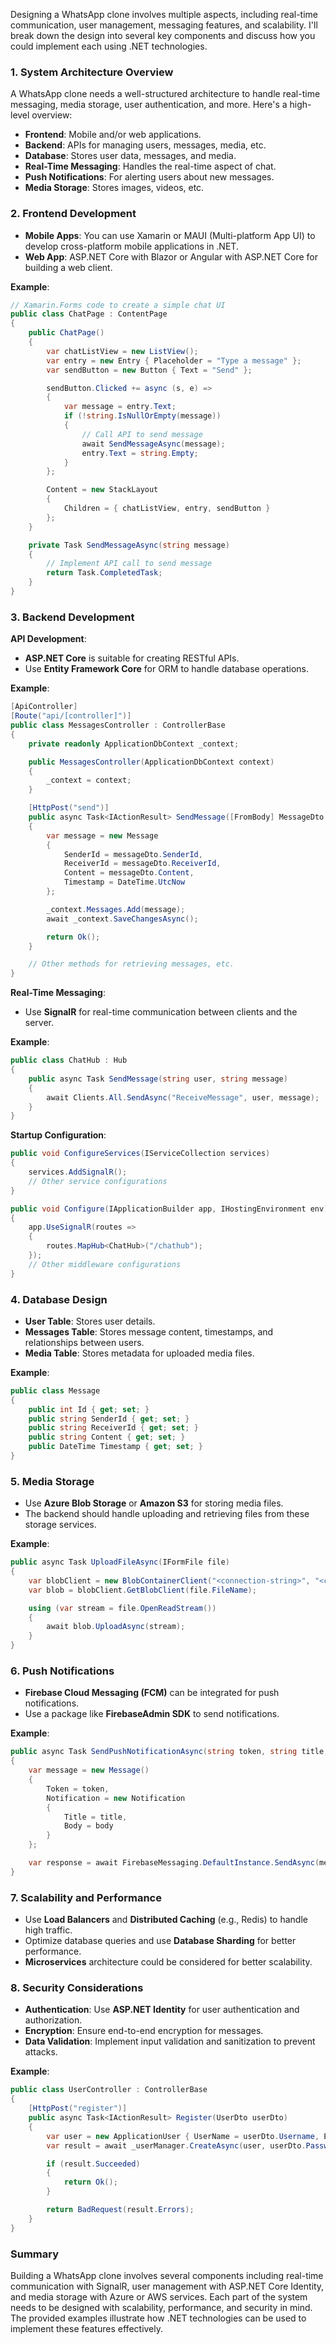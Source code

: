 Designing a WhatsApp clone involves multiple aspects, including real-time communication, user management, messaging features, and scalability. I'll break down the design into several key components and discuss how you could implement each using .NET technologies.

### 1. **System Architecture Overview**

A WhatsApp clone needs a well-structured architecture to handle real-time messaging, media storage, user authentication, and more. Here's a high-level overview:

- **Frontend**: Mobile and/or web applications.
- **Backend**: APIs for managing users, messages, media, etc.
- **Database**: Stores user data, messages, and media.
- **Real-Time Messaging**: Handles the real-time aspect of chat.
- **Push Notifications**: For alerting users about new messages.
- **Media Storage**: Stores images, videos, etc.

### 2. **Frontend Development**

- **Mobile Apps**: You can use Xamarin or MAUI (Multi-platform App UI) to develop cross-platform mobile applications in .NET.
- **Web App**: ASP.NET Core with Blazor or Angular with ASP.NET Core for building a web client.

**Example**: 
```csharp
// Xamarin.Forms code to create a simple chat UI
public class ChatPage : ContentPage
{
    public ChatPage()
    {
        var chatListView = new ListView();
        var entry = new Entry { Placeholder = "Type a message" };
        var sendButton = new Button { Text = "Send" };

        sendButton.Clicked += async (s, e) =>
        {
            var message = entry.Text;
            if (!string.IsNullOrEmpty(message))
            {
                // Call API to send message
                await SendMessageAsync(message);
                entry.Text = string.Empty;
            }
        };

        Content = new StackLayout
        {
            Children = { chatListView, entry, sendButton }
        };
    }

    private Task SendMessageAsync(string message)
    {
        // Implement API call to send message
        return Task.CompletedTask;
    }
}
```

### 3. **Backend Development**

**API Development**:
- **ASP.NET Core** is suitable for creating RESTful APIs.
- Use **Entity Framework Core** for ORM to handle database operations.

**Example**: 
```csharp
[ApiController]
[Route("api/[controller]")]
public class MessagesController : ControllerBase
{
    private readonly ApplicationDbContext _context;

    public MessagesController(ApplicationDbContext context)
    {
        _context = context;
    }

    [HttpPost("send")]
    public async Task<IActionResult> SendMessage([FromBody] MessageDto messageDto)
    {
        var message = new Message
        {
            SenderId = messageDto.SenderId,
            ReceiverId = messageDto.ReceiverId,
            Content = messageDto.Content,
            Timestamp = DateTime.UtcNow
        };

        _context.Messages.Add(message);
        await _context.SaveChangesAsync();

        return Ok();
    }

    // Other methods for retrieving messages, etc.
}
```

**Real-Time Messaging**:
- Use **SignalR** for real-time communication between clients and the server.

**Example**:
```csharp
public class ChatHub : Hub
{
    public async Task SendMessage(string user, string message)
    {
        await Clients.All.SendAsync("ReceiveMessage", user, message);
    }
}
```

**Startup Configuration**:
```csharp
public void ConfigureServices(IServiceCollection services)
{
    services.AddSignalR();
    // Other service configurations
}

public void Configure(IApplicationBuilder app, IHostingEnvironment env)
{
    app.UseSignalR(routes =>
    {
        routes.MapHub<ChatHub>("/chathub");
    });
    // Other middleware configurations
}
```

### 4. **Database Design**

- **User Table**: Stores user details.
- **Messages Table**: Stores message content, timestamps, and relationships between users.
- **Media Table**: Stores metadata for uploaded media files.

**Example**:
```csharp
public class Message
{
    public int Id { get; set; }
    public string SenderId { get; set; }
    public string ReceiverId { get; set; }
    public string Content { get; set; }
    public DateTime Timestamp { get; set; }
}
```

### 5. **Media Storage**

- Use **Azure Blob Storage** or **Amazon S3** for storing media files.
- The backend should handle uploading and retrieving files from these storage services.

**Example**:
```csharp
public async Task UploadFileAsync(IFormFile file)
{
    var blobClient = new BlobContainerClient("<connection-string>", "<container-name>");
    var blob = blobClient.GetBlobClient(file.FileName);

    using (var stream = file.OpenReadStream())
    {
        await blob.UploadAsync(stream);
    }
}
```

### 6. **Push Notifications**

- **Firebase Cloud Messaging (FCM)** can be integrated for push notifications.
- Use a package like **FirebaseAdmin SDK** to send notifications.

**Example**:
```csharp
public async Task SendPushNotificationAsync(string token, string title, string body)
{
    var message = new Message()
    {
        Token = token,
        Notification = new Notification
        {
            Title = title,
            Body = body
        }
    };

    var response = await FirebaseMessaging.DefaultInstance.SendAsync(message);
}
```

### 7. **Scalability and Performance**

- Use **Load Balancers** and **Distributed Caching** (e.g., Redis) to handle high traffic.
- Optimize database queries and use **Database Sharding** for better performance.
- **Microservices** architecture could be considered for better scalability.

### 8. **Security Considerations**

- **Authentication**: Use **ASP.NET Identity** for user authentication and authorization.
- **Encryption**: Ensure end-to-end encryption for messages.
- **Data Validation**: Implement input validation and sanitization to prevent attacks.

**Example**:
```csharp
public class UserController : ControllerBase
{
    [HttpPost("register")]
    public async Task<IActionResult> Register(UserDto userDto)
    {
        var user = new ApplicationUser { UserName = userDto.Username, Email = userDto.Email };
        var result = await _userManager.CreateAsync(user, userDto.Password);

        if (result.Succeeded)
        {
            return Ok();
        }

        return BadRequest(result.Errors);
    }
}
```

### Summary

Building a WhatsApp clone involves several components including real-time communication with SignalR, user management with ASP.NET Core Identity, and media storage with Azure or AWS services. Each part of the system needs to be designed with scalability, performance, and security in mind. The provided examples illustrate how .NET technologies can be used to implement these features effectively.
